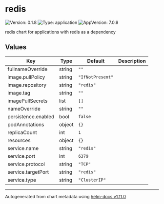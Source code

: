 # redis

![Version: 0.1.8](https://img.shields.io/badge/Version-0.1.8-informational?style=flat-square) ![Type: application](https://img.shields.io/badge/Type-application-informational?style=flat-square) ![AppVersion: 7.0.9](https://img.shields.io/badge/AppVersion-7.0.9-informational?style=flat-square)

redis chart for applications with redis as a dependency

## Values

| Key | Type | Default | Description |
|-----|------|---------|-------------|
| fullnameOverride | string | `""` |  |
| image.pullPolicy | string | `"IfNotPresent"` |  |
| image.repository | string | `"redis"` |  |
| image.tag | string | `""` |  |
| imagePullSecrets | list | `[]` |  |
| nameOverride | string | `""` |  |
| persistence.enabled | bool | `false` |  |
| podAnnotations | object | `{}` |  |
| replicaCount | int | `1` |  |
| resources | object | `{}` |  |
| service.name | string | `"redis"` |  |
| service.port | int | `6379` |  |
| service.protocol | string | `"TCP"` |  |
| service.targetPort | string | `"redis"` |  |
| service.type | string | `"ClusterIP"` |  |

----------------------------------------------
Autogenerated from chart metadata using [helm-docs v1.11.0](https://github.com/norwoodj/helm-docs/releases/v1.11.0)
